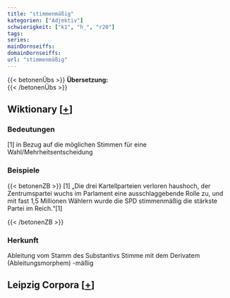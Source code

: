 ```yaml
---
title: "stimmenmäßig"
kategorien: ["Adjektiv"]
schwierigkeit: ["k1", "h_", "r20"]
tags:
series:
mainDornseiffs:
domainDornseiffs:
url: "stimmenmäßig"
---
```


{{< betonenÜbs >}}
**Übersetzung:**  
{{< /betonenÜbs >}}

## Wiktionary [[+](https://de.wiktionary.org/wiki/stimmenmäßig)]

### Bedeutungen
[1] in Bezug auf die möglichen Stimmen für eine Wahl/Mehrheitsentscheidung  

### Beispiele
{{< betonenZB >}}
[1] „Die drei Kartellparteien verloren haushoch, der Zentrumspartei wuchs im Parlament eine ausschlaggebende Rolle zu, und mit fast 1,5 Millionen Wählern wurde die SPD stimmenmäßig die stärkste Partei im Reich.“[1]  

{{< /betonenZB >}}
### Herkunft
Ableitung vom Stamm des Substantivs Stimme mit dem Derivatem (Ableitungsmorphem) -mäßig  


## Leipzig Corpora [[+](https://corpora.uni-leipzig.de/en/res?word=stimmenmäßig&corpusId=deu_newscrawl-public_2018)]

